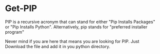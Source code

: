 # Get-PIP


PIP is a recursive acronym that can stand for either "Pip Installs Packages" or "Pip Installs Python". Alternatively, pip stands for "preferred installer program"

Never mind if you are here that means you are looking for PIP. Just Download the file and add it in you python directory.
